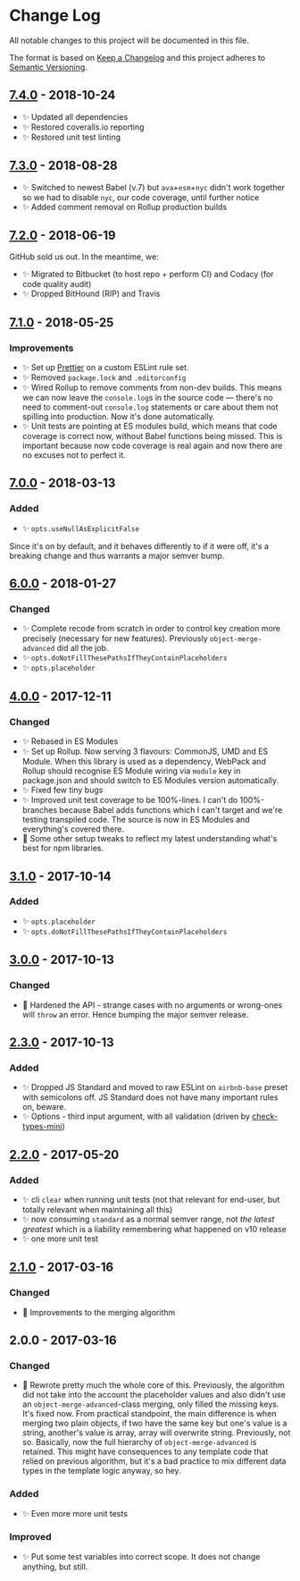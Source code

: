 # Change Log

All notable changes to this project will be documented in this file.

The format is based on [Keep a Changelog](http://keepachangelog.com/)
and this project adheres to [Semantic Versioning](http://semver.org/).

## [7.4.0] - 2018-10-24

- ✨ Updated all dependencies
- ✨ Restored coveralls.io reporting
- ✨ Restored unit test linting

## [7.3.0] - 2018-08-28

- ✨ Switched to newest Babel (v.7) but `ava`+`esm`+`nyc` didn't work together so we had to disable `nyc`, our code coverage, until further notice
- ✨ Added comment removal on Rollup production builds

## [7.2.0] - 2018-06-19

GitHub sold us out. In the meantime, we:

- ✨ Migrated to Bitbucket (to host repo + perform CI) and Codacy (for code quality audit)
- ✨ Dropped BitHound (RIP) and Travis

## [7.1.0] - 2018-05-25

### Improvements

- ✨ Set up [Prettier](https://prettier.io) on a custom ESLint rule set.
- ✨ Removed `package.lock` and `.editorconfig`
- ✨ Wired Rollup to remove comments from non-dev builds. This means we can now leave the `console.log`s in the source code — there's no need to comment-out `console.log` statements or care about them not spilling into production. Now it's done automatically.
- ✨ Unit tests are pointing at ES modules build, which means that code coverage is correct now, without Babel functions being missed. This is important because now code coverage is real again and now there are no excuses not to perfect it.

## [7.0.0] - 2018-03-13

### Added

- ✨ `opts.useNullAsExplicitFalse`

Since it's on by default, and it behaves differently to if it were off, it's a breaking change and thus warrants a major semver bump.

## [6.0.0] - 2018-01-27

### Changed

- ✨ Complete recode from scratch in order to control key creation more precisely (necessary for new features). Previously `object-merge-advanced` did all the job.
- ✨ `opts.doNotFillThesePathsIfTheyContainPlaceholders`
- ✨ `opts.placeholder`

## [4.0.0] - 2017-12-11

### Changed

- ✨ Rebased in ES Modules
- ✨ Set up Rollup. Now serving 3 flavours: CommonJS, UMD and ES Module. When this library is used as a dependency, WebPack and Rollup should recognise ES Module wiring via `module` key in package.json and should switch to ES Modules version automatically.
- ✨ Fixed few tiny bugs
- ✨ Improved unit test coverage to be 100%-lines. I can't do 100%-branches because Babel adds functions which I can't target and we're testing transpiled code. The source is now in ES Modules and everything's covered there.
- 👾 Some other setup tweaks to reflect my latest understanding what's best for npm libraries.

## [3.1.0] - 2017-10-14

### Added

- ✨ `opts.placeholder`
- ✨ `opts.doNotFillThesePathsIfTheyContainPlaceholders`

## [3.0.0] - 2017-10-13

### Changed

- 🔧 Hardened the API - strange cases with no arguments or wrong-ones will `throw` an error. Hence bumping the major semver release.

## [2.3.0] - 2017-10-13

### Added

- ✨ Dropped JS Standard and moved to raw ESLint on `airbnb-base` preset with semicolons off. JS Standard does not have many important rules on, beware.
- ✨ Options - third input argument, with all validation (driven by [check-types-mini](https://bitbucket.org/codsen/check-types-mini))

## [2.2.0] - 2017-05-20

### Added

- ✨ cli `clear` when running unit tests (not that relevant for end-user, but totally relevant when maintaining all this)
- ✨ now consuming `standard` as a normal semver range, not _the latest greatest_ which is a liability remembering what happened on v10 release
- ✨ one more unit test

## [2.1.0] - 2017-03-16

### Changed

- 🔧 Improvements to the merging algorithm

## 2.0.0 - 2017-03-16

### Changed

- 🔧 Rewrote pretty much the whole core of this. Previously, the algorithm did not take into the account the placeholder values and also didn't use an `object-merge-advanced`-class merging, only filled the missing keys. It's fixed now. From practical standpoint, the main difference is when merging two plain objects, if two have the same key but one's value is a string, another's value is array, array will overwrite string. Previously, not so. Basically, now the full hierarchy of `object-merge-advanced` is retained. This might have consequences to any template code that relied on previous algorithm, but it's a bad practice to mix different data types in the template logic anyway, so hey.

### Added

- ✨ Even more more unit tests

### Improved

- ✨ Put some test variables into correct scope. It does not change anything, but still.

[2.0.0]: https://bitbucket.org/codsen/object-fill-missing-keys/branches/compare/v2.0.0%0Dv1.4.0#diff
[2.1.0]: https://bitbucket.org/codsen/object-fill-missing-keys/branches/compare/v2.1.0%0Dv2.0.0#diff
[2.2.0]: https://bitbucket.org/codsen/object-fill-missing-keys/branches/compare/v2.2.0%0Dv7.3.0#diff
[2.3.0]: https://bitbucket.org/codsen/object-fill-missing-keys/branches/compare/v2.3.0%0Dv7.3.0#diff
[3.0.0]: https://bitbucket.org/codsen/object-fill-missing-keys/branches/compare/v3.0.0%0Dv2.1.4#diff
[3.1.0]: https://bitbucket.org/codsen/object-fill-missing-keys/branches/compare/v3.1.0%0Dv7.3.0#diff
[4.0.0]: https://bitbucket.org/codsen/object-fill-missing-keys/branches/compare/v4.0.0%0Dv3.0.0#diff
[6.0.0]: https://bitbucket.org/codsen/object-fill-missing-keys/branches/compare/v6.0.0%0Dv5.0.0#diff
[7.0.0]: https://bitbucket.org/codsen/object-fill-missing-keys/branches/compare/v7.0.0%0Dv6.0.4#diff
[7.1.0]: https://bitbucket.org/codsen/object-fill-missing-keys/branches/compare/v7.1.0%0Dv7.0.0#diff
[7.2.0]: https://bitbucket.org/codsen/object-fill-missing-keys/branches/compare/v7.2.0%0Dv7.1.0#diff
[7.3.0]: https://bitbucket.org/codsen/object-fill-missing-keys/branches/compare/v7.3.0%0Dv7.2.1#diff
[7.4.0]: https://bitbucket.org/codsen/object-fill-missing-keys/branches/compare/v7.4.0%0Dv7.3.0#diff
